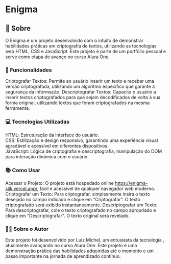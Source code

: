 <h1>Enigma</h1>

<h2> 📖 Sobre </h2>

O Enigma é um projeto desenvolvido com o intuito de demonstrar habilidades práticas em criptografia de textos, utilizando as tecnologias web HTML, CSS e JavaScript. Este projeto é parte de um portfólio pessoal e serve como etapa de avanço no curso Alura One.


<h3> 🚀 Funcionalidades</h3>

Criptografar Textos: Permite ao usuário inserir um texto e receber uma versão criptografada, utilizando um algoritmo específico que garante a segurança da informação.
Descriptografar Textos: Capacita o usuário a inserir textos criptografados para que sejam decodificados de volta à sua forma original, utilizando textos que foram criptografados na mesma ferramenta.

<h3> 💻 Tecnologias Utilizadas</h3>
HTML: Estruturação da interface do usuário. <br/>
CSS: Estilização e design responsivo, garantindo uma experiência visual agradável e acessível em diferentes dispositivos. <br/>
JavaScript: Lógica de criptografia e descriptografia, manipulação do DOM para interação dinâmica com o usuário. <br/>


<h3> 📚 Como Usar</h3>

Acessar o Projeto: O projeto está hospedado online https://enigma-silk.vercel.app/, fácil e acessível de qualquer navegador web moderno.
Criptografar um Texto: Para criptografar, simplesmente insira o texto desejado no campo indicado e clique em "Criptografar". O texto criptografado será exibido instantaneamente.
Descriptografar um Texto: Para descriptografar, cole o texto criptografado no campo apropriado e clique em "Descriptografar". O texto original será revelado.

 <h3>👦🏻 Sobre o Autor</h3>

Este projeto foi desenvolvido por Luiz Michel, um entusiasta da tecnologia , atualmente avançando no curso Alura One. Este projeto é uma demonstração prática das habilidades adquiridas até o momento e um passo importante na jornada de aprendizado contínuo.

